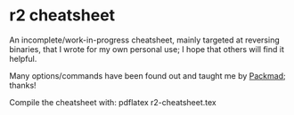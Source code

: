 # r2 cheatsheet

An incomplete/work-in-progress cheatsheet, mainly targeted at reversing binaries,
that I wrote for my own personal use; I hope that others will find it helpful.

Many options/commands have been found out and taught me by [Packmad](https://github.com/packmad); thanks!

Compile the cheatsheet with: pdflatex r2-cheatsheet.tex


